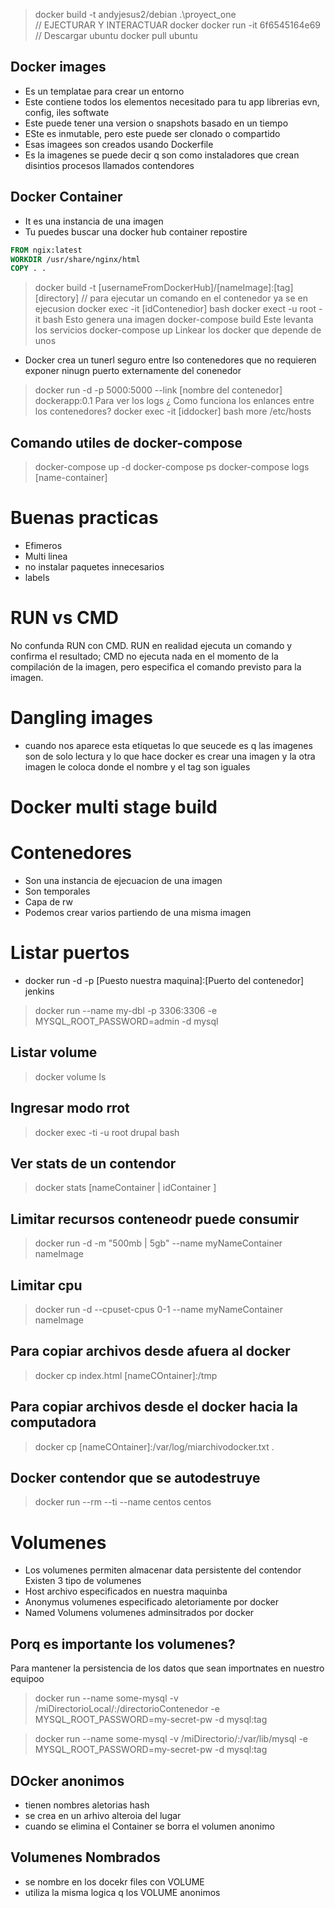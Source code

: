 > docker build -t andyjesus2/debian .\proyect_one\
// EJECTURAR Y INTERACTUAR docker
> docker run -it 6f6545164e69
// Descargar ubuntu
> docker pull ubuntu

## Docker images
- Es un templatae para crear un entorno
- Este contiene todos los elementos necesitado para tu app librerias evn, config, iles softwate
- Este puede tener una version o snapshots basado en un tiempo
- ESte es inmutable, pero este puede ser clonado o compartido
- Esas imagees son creados usando Dockerfile
- Es la imagenes se puede decir q son como instaladores que crean disintios procesos llamados contendores
## Docker Container
- It es una instancia de una imagen
- Tu puedes buscar una docker hub container repostire

```Dockerfile
FROM ngix:latest
WORKDIR /usr/share/nginx/html
COPY . .
```

> docker build -t [usernameFromDockerHub]/[nameImage]:[tag] [directory]
// para ejecutar un comando en el contenedor ya se en ejecusion
> docker exec -it [idContenedior] bash
> docker exect -u root -it bash
Esto genera una imagen
> docker-compose build
Este levanta los servicios
>docker-compose up
Linkear los docker que depende de unos
- Docker crea un tunerl seguro entre lso contenedores que no requieren exponer ninugn puerto externamente del conenedor
> docker run -d -p 5000:5000 --link [nombre del contenedor] dockerapp:0.1
Para ver los logs
¿ Como funciona los enlances entre los contenedores?
> docker exec -it [iddocker] bash
> more /etc/hosts
## Comando utiles de docker-compose
> docker-compose up -d
> docker-compose ps
> docker-compose logs [name-container]

# Buenas practicas
- Efimeros 
- Multi linea
- no instalar paquetes innecesarios
- labels

# RUN vs CMD
No confunda RUN con CMD. RUN en realidad ejecuta un comando y confirma el resultado; CMD no ejecuta nada en el momento de la compilación de la imagen, pero especifica el comando previsto para la imagen.

# Dangling images
- <none> <none>
cuando nos aparece esta etiquetas lo que seucede es q las imagenes son de solo lectura y lo que hace docker es crear una imagen y la otra imagen le coloca <none> donde el nombre y el tag son iguales 
# Docker multi stage build

# Contenedores
- Son una instancia de ejecuacion de una imagen
- Son temporales
- Capa de rw
- Podemos crear varios partiendo de una misma imagen
# Listar puertos
- docker run -d -p [Puesto nuestra maquina]:[Puerto del contenedor] jenkins
> docker run --name my-dbl -p 3306:3306 -e MYSQL_ROOT_PASSWORD=admin -d mysql
## Listar volume
> docker volume ls
## Ingresar modo rrot
> docker exec -ti -u root drupal bash
## Ver stats de un contendor
> docker stats [nameContainer | idContainer ]
## Limitar recursos conteneodr puede consumir
> docker run -d -m "500mb | 5gb" --name myNameContainer nameImage
## Limitar cpu
> docker run -d --cpuset-cpus 0-1 --name myNameContainer nameImage
## Para copiar archivos  desde afuera al docker
> docker cp index.html [nameCOntainer]:/tmp
## Para copiar archivos desde el docker hacia la computadora 
> docker cp [nameCOntainer]:/var/log/miarchivodocker.txt .
## Docker contendor que se autodestruye
> docker run --rm --ti --name centos centos


# Volumenes
- Los volumenes permiten almacenar data persistente del contendor
Existen 3 tipo de volumenes
- Host archivo especificados en nuestra maquinba
- Anonymus volumenes especificado aletoriamente por docker
- Named Volumens volumenes adminsitrados por docker
## Porq es importante los volumenes?
Para mantener la persistencia de los datos que sean importnates en nuestro equipoo
> docker run --name some-mysql -v /miDirectorioLocal/:/directorioContenedor -e MYSQL_ROOT_PASSWORD=my-secret-pw -d mysql:tag

> docker run --name some-mysql -v /miDirectorio/:/var/lib/mysql -e MYSQL_ROOT_PASSWORD=my-secret-pw -d mysql:tag
## DOcker anonimos 
- tienen nombres aletorias hash
- se crea en un arhivo alteroia del lugar
- cuando se elimina el Container se borra el volumen anonimo
## Volumenes Nombrados
- se nombre en los docekr files con VOLUME
- utiliza la misma logica q los VOLUME anonimos
